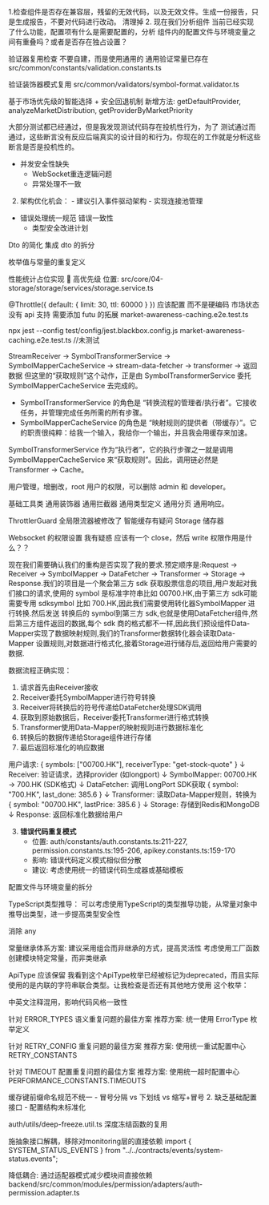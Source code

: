 
1.检查组件是否存在兼容层，残留的无效代码，以及无效文件。生成一份报告，只是生成报告，不要对代码进行改动。
 清理掉
2. 现在我们分析组件 当前已经实现了什么功能，配置项有什么是需要配置的，分析 组件内的配置文件与环境变量之间有重叠吗？或者是否存在独占设置？


验证器复用检查 不要自建，而是使用通用的
通用验证常量已存在
src/common/constants/validation.constants.ts

验证装饰器模式复用
src/common/validators/symbol-format.validator.ts

基于市场优先级的智能选择 + 安全回退机制
新增方法: getDefaultProvider, analyzeMarketDistribution, getProviderByMarketPriority

大部分测试都已经通过，但是我发现测试代码存在投机性行为，为了 测试通过而通过，这些断言没有反应后端真实的设计目的和行为。你现在的工作就是分析这些断言是否是投机性的。

  - 并发安全性缺失
    - WebSocket重连逻辑问题
    - 异常处理不一致
  2. 架构优化机会：
    - 建议引入事件驱动架构
    - 实现连接池管理
- 错误处理统一规范 错误一致性
  - 类型安全改进计划

Dto 的简化
集成 dto 的拆分

枚举值与常量的重复定义


性能统计占位实现 🔴 高优先级
位置: src/core/04-storage/storage/services/storage.service.ts


@Throttle({ default: { limit: 30, ttl: 60000 } })  应该配置 而不是硬编码 
市场状态没有 api 支持 需要添加 futu 的拓展
market-awareness-caching.e2e.test.ts

npx jest --config test/config/jest.blackbox.config.js  market-awareness-caching.e2e.test.ts //未测试
   

StreamReceiver → SymbolTransformerService → SymbolMapperCacheService    → stream-data-fetcher → transformer  → 返回数据
但这里的“获取规则”这个动作，正是由 SymbolTransformerService 委托 SymbolMapperCacheService 去完成的。

   * SymbolTransformerService 的角色是 “转换流程的管理者/执行者”。它接收任务，并管理完成任务所需的所有步骤。
   * SymbolMapperCacheService 的角色是 “映射规则的提供者（带缓存）”。它的职责很纯粹：给我一个输入，我给你一个输出，并且我会用缓存来加速。

  SymbolTransformerService 作为“执行者”，它的执行步骤之一就是调用 SymbolMapperCacheService 来“获取规则”。因此，调用链必然是 Transformer 
  → Cache。
    
用户管理，增删改，root 用户的权限，可以删除 admin 和 developer。

基础工具类
通用装饰器
通用拦截器
通用类型定义
通用分页 通用响应。

ThrottlerGuard 全局限流器被修改了
智能缓存有疑问 Storage 储存器 

Websocket 的权限设置 我有疑惑 应该有一个 close，然后 write 权限作用是什么？？


现在我们需要确认我们的重构是否实现了我的要求.预定顺序是:Request → Receiver → SymbolMapper →  DataFetcher → Transformer → Storage → Response.我们的项目是一个聚会第三方 sdk 获取股票信息的项目,用户发起对我们接口的请求,使用的 symbol 是标准字符串比如 00700.HK,由于第三方 sdk可能需要专用 sdksymbol 比如 700.HK,因此我们需要使用转化器SymbolMapper 进行转换.然后发送 转换后的 symbol到第三方 sdk,也就是使用DataFetcher组件,然后第三方组件返回的数据,每个 sdk 商的格式都不一样,因此我们预设组件Data-Mapper实现了数据映射规则,我们的Transformer数据转化器会读取Data-Mapper  设置规则,对数据进行格式化,接着Storage进行储存后,返回给用户需要的数据. 

数据流程正确实现：
1. 请求首先由Receiver接收
2. Receiver委托SymbolMapper进行符号转换
3. Receiver将转换后的符号传递给DataFetcher处理SDK调用
4. 获取到原始数据后，Receiver委托Transformer进行格式转换
5. Transformer使用Data-Mapper的映射规则进行数据标准化
6. 转换后的数据传递给Storage组件进行存储
7. 最后返回标准化的响应数据


 用户请求: { symbols: ["00700.HK"], receiverType: "get-stock-quote" }
      ↓
  Receiver: 验证请求，选择provider (如longport)
      ↓
  SymbolMapper: 00700.HK → 700.HK (SDK格式)
      ↓
  DataFetcher: 调用LongPort SDK获取 { symbol: "700.HK", last_done: 385.6 }
      ↓
  Transformer: 读取Data-Mapper规则，转换为 { symbol: "00700.HK", lastPrice: 385.6 }
      ↓
  Storage: 存储到Redis和MongoDB
      ↓
  Response: 返回标准化数据给用户



3. **错误代码重复模式**
   - 位置: auth/constants/auth.constants.ts:211-227, permission.constants.ts:195-206, apikey.constants.ts:159-170
   - 影响: 错误代码定义模式相似但分散
   - 建议: 考虑使用统一的错误代码生成器或基础模板

配置文件与环境变量的拆分

TypeScript类型推导：
可以考虑使用TypeScript的类型推导功能，从常量对象中推导出类型，进一步提高类型安全性


消除 any

常量继承体系方案:
建议采用组合而非继承的方式，提高灵活性
考虑使用工厂函数创建模块特定常量，而非类继承


ApiType 应该保留
我看到这个ApiType枚举已经被标记为deprecated，而且实际使用的是内联的字符串联合类型。让我检查是否还有其他地方使用
  这个枚举：


  中英文注释混用，影响代码风格一致性

针对 ERROR_TYPES 语义重复问题的最佳方案
推荐方案: 统一使用 ErrorType 枚举定义

针对 RETRY_CONFIG 重复问题的最佳方案
推荐方案: 使用统一重试配置中心 RETRY_CONSTANTS

针对 TIMEOUT 配置重复问题的最佳方案
推荐方案: 使用统一超时配置中心 PERFORMANCE_CONSTANTS.TIMEOUTS


缓存键前缀命名规范不统一 - 冒号分隔 vs 下划线 vs 缩写+冒号
  2. 缺乏基础配置接口 - 配置结构未标准化


 auth/utils/deep-freeze.util.ts 深度冻结函数的复用


 施抽象接口解耦，移除对monitoring层的直接依赖
 import { SYSTEM_STATUS_EVENTS } from "../../contracts/events/system-status.events";


 降低耦合: 通过适配器模式减少模块间直接依赖
 backend/src/common/modules/permission/adapters/auth-permission.adapter.ts

